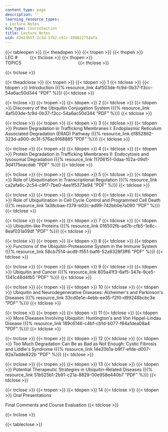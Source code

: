 ```yaml
---
content_type: page
description: ''
learning_resource_types:
- Lecture Notes
ocw_type: CourseSection
title: Lecture Notes
uid: 43e23b5f-2c3d-37b2-c61c-199822754afa
---
```


{{< tableopen >}}
{{< theadopen >}}
{{< tropen >}}
{{< thopen >}}
LEC #         
{{< thclose >}}
{{< thopen >}}
TOPICS                                             
{{< thclose >}}

{{< trclose >}}

{{< theadclose >}}
{{< tropen >}}
{{< tdopen >}}
1
{{< tdclose >}}
{{< tdopen >}}
Introduction ({{% resource_link 4af503de-fc9d-0b37-f3cc-54a6ac50d344 "PDF" %}})
{{< tdclose >}}

{{< trclose >}}
{{< tropen >}}
{{< tdopen >}}
2
{{< tdclose >}}
{{< tdopen >}}
Discovery of the Ubiquitin Conjugation System ({{% resource_link 4af503de-fc9d-0b37-f3cc-54a6ac50d344 "PDF" %}})
{{< tdclose >}}

{{< trclose >}}
{{< tropen >}}
{{< tdopen >}}
3
{{< tdclose >}}
{{< tdopen >}}
Protein Degradation in Trafficking Membranes I: Endoplasmic Reticulum Associated Degradation (ERAD) Pathway ({{% resource_link d1852862-323d-a900-dc3f-576ac9168885 "PDF" %}})
{{< tdclose >}}

{{< trclose >}}
{{< tropen >}}
{{< tdopen >}}
4
{{< tdclose >}}
{{< tdopen >}}
Protein Degradation in Trafficking Membranes II: Endocytosis and lysosomal Degradation ({{% resource_link 11706151-0daa-102a-09d1-3d4175eacdab "PDF" %}})
{{< tdclose >}}

{{< trclose >}}
{{< tropen >}}
{{< tdopen >}}
5
{{< tdclose >}}
{{< tdopen >}}
Role of Ubiquitination in Transcriptional Regulation ({{% resource_link ca2afa6c-2c54-c9f7-7be0-4ee1f5373e94 "PDF" %}})
{{< tdclose >}}

{{< trclose >}}
{{< tropen >}}
{{< tdopen >}}
6
{{< tdclose >}}
{{< tdopen >}}
Role of Ubiquitination in Cell Cycle Control and Programmed Cell Death ({{% resource_link 1a38cbae-f379-b02c-ad99-742bb0e7a090 "PDF" %}})
{{< tdclose >}}

{{< trclose >}}
{{< tropen >}}
{{< tdopen >}}
7
{{< tdclose >}}
{{< tdopen >}}
Ubiquitin-like Proteins ({{% resource_link 016502fb-ad7b-cfb5-1e8c-8eaf031a09df "PDF" %}})
{{< tdclose >}}

{{< trclose >}}
{{< tropen >}}
{{< tdopen >}}
8
{{< tdclose >}}
{{< tdopen >}}
Functions of the Ubiquitin-Proteasome System in the Immune System ({{% resource_link 58cb7514-acd9-f551-baf6-52a9328f3ff6 "PDF" %}})
{{< tdclose >}}

{{< trclose >}}
{{< tropen >}}
{{< tdopen >}}
9
{{< tdclose >}}
{{< tdopen >}}
Ubiquitin and Cancer ({{% resource_link 805a41f3-6af5-347e-9ce5-1341c48d4fb5 "PDF" %}})
{{< tdclose >}}

{{< trclose >}}
{{< tropen >}}
{{< tdopen >}}
10
{{< tdclose >}}
{{< tdopen >}}
Ubiquitin and Neurodegenerative Diseases: Alzheimer's and Parkinson's Diseases ({{% resource_link 33cd0e1e-4ebb-ee35-f2f0-d99248bcbc3e "PDF" %}})
{{< tdclose >}}

{{< trclose >}}
{{< tropen >}}
{{< tdopen >}}
11
{{< tdclose >}}
{{< tdopen >}}
More Diseases Involving Ubiquitin: Huntington's and Von Hippel-Lindau Disease ({{% resource_link 189c6146-c4bf-cb1d-b077-f64a1dea08a4 "PDF" %}})
{{< tdclose >}}

{{< trclose >}}
{{< tropen >}}
{{< tdopen >}}
12
{{< tdclose >}}
{{< tdopen >}}
Too Much Degradation Can Be as Bad as Not Enough: Cystic Fibrosis and Liddle's Syndrome ({{% resource_link 14e20b1a-b9f7-efde-d007-92a7adde822b "PDF" %}})
{{< tdclose >}}

{{< trclose >}}
{{< tropen >}}
{{< tdopen >}}
13
{{< tdclose >}}
{{< tdopen >}}
Potential Therapeutic Strategies in Ubiquitin-Related Diseases ({{% resource_link 51b525b1-2b91-c21a-8829-00e958e440b7 "PDF" %}})
{{< tdclose >}}

{{< trclose >}}
{{< tropen >}}
{{< tdopen >}}
14
{{< tdclose >}}
{{< tdopen >}}
Oral Presentations  
  
Final Comments and Course Evaluation
{{< tdclose >}}

{{< trclose >}}

{{< tableclose >}}